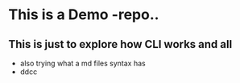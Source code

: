 # This is a Demo -repo..
## This is just to explore how CLI works and all

- also trying what a md files syntax has
- ddcc
